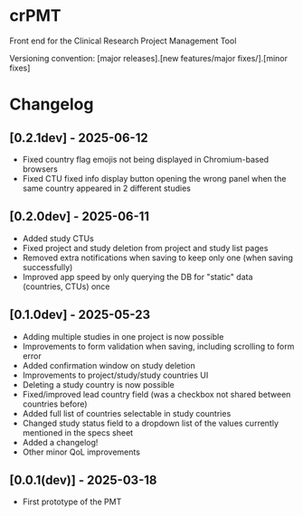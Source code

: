 # crPMT
Front end for the Clinical Research Project Management Tool

Versioning convention:  [major releases].[new features/major fixes/].[minor fixes]

# Changelog

## [0.2.1dev] - 2025-06-12

- Fixed country flag emojis not being displayed in Chromium-based browsers
- Fixed CTU fixed info display button opening the wrong panel when the same country appeared in 2 different studies

## [0.2.0dev] - 2025-06-11

- Added study CTUs
- Fixed project and study deletion from project and study list pages
- Removed extra notifications when saving to keep only one (when saving successfully)
- Improved app speed by only querying the DB for "static" data (countries, CTUs) once
 
## [0.1.0dev] - 2025-05-23

- Adding multiple studies in one project is now possible
- Improvements to form validation when saving, including scrolling to form error
- Added confirmation window on study deletion
- Improvements to project/study/study countries UI
- Deleting a study country is now possible
- Fixed/improved lead country field (was a checkbox not shared between countries before)
- Added full list of countries selectable in study countries
- Changed study status field to a dropdown list of the values currently mentioned in the specs sheet
- Added a changelog!
- Other minor QoL improvements
 
## [0.0.1(dev)] - 2025-03-18
 
- First prototype of the PMT
